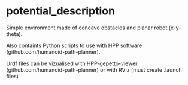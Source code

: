 # potential_description
Simple environment made of concave obstacles and planar robot (x-y-theta).

Also containts Python scripts to use with HPP software (github.com/humanoid-path-planner).

Urdf files can be vizualised with HPP-gepetto-viewer (github.com/humanoid-path-planner) or with RViz (must create .launch files)

